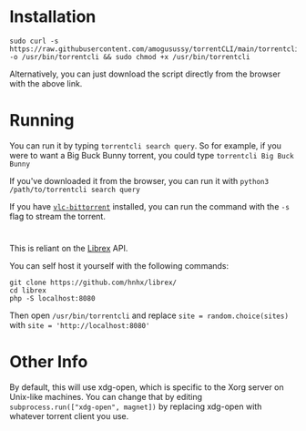 # Installation

    sudo curl -s https://raw.githubusercontent.com/amogusussy/torrentCLI/main/torrentcli -o /usr/bin/torrentcli && sudo chmod +x /usr/bin/torrentcli 

Alternatively, you can just download the script directly from the browser with the above link.



# Running

You can run it by typing `torrentcli search query`. So for example, if you were to want a Big Buck Bunny torrent, you could type `torrentcli Big Buck Bunny`

If you've downloaded it from the browser, you can run it with `python3 /path/to/torrentcli search query`

If you have [`vlc-bittorrent`](https://github.com/johang/vlc-bittorrent) installed, you can run the command with the `-s` flag to stream the torrent.

# 

This is reliant on the [Librex](https://github.com/hnhx/librex/) API.

You can self host it yourself with the following commands:

    git clone https://github.com/hnhx/librex/
    cd librex
    php -S localhost:8080
    
Then open `/usr/bin/torrentcli` and replace `site = random.choice(sites)` with `site = 'http://localhost:8080'`


# Other Info
By default, this will use xdg-open, which is specific to the Xorg server on Unix-like machines. You can change that by editing `        subprocess.run(["xdg-open", magnet])` by replacing xdg-open with whatever torrent client you use.
